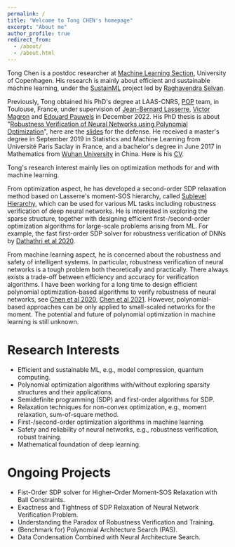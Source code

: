 ```yaml
---
permalink: /
title: "Welcome to Tong CHEN's homepage"
excerpt: "About me"
author_profile: true
redirect_from: 
  - /about/
  - /about.html
---
```


Tong Chen is a postdoc researcher at [Machine Learning Section](https://di.ku.dk/english/research/machine-learning/), University of Copenhagen. His research is mainly about efficient and sustainable machine learning, under the [SustainML](https://sustainml.eu/) project led by [Raghavendra Selvan](https://raghavian.github.io/). 

Previously, Tong obtained his PhD's degree at LAAS-CNRS, [POP](https://www.laas.fr/public/fr/pop/) team, in Toulouse, France, under supervision of [Jean-Bernard Lasserre](https://homepages.laas.fr/lasserre/drupal/home/), [Victor Magron](https://homepages.laas.fr/vmagron/) and [Edouard Pauwels](https://www.irit.fr/~Edouard.Pauwels/) in December 2022. His PhD thesis is about "[Robustness Verification of Neural Networks using Polynomial Optimization](http://thesesups.ups-tlse.fr/5493/)", here are the [slides](http://tongchen779.github.io/files/PhD_defense.pdf) for the defense. He received a master's degree in September 2019 in Statistics and Machine Learning from Université Paris Saclay in France, and a bachelor's degree in June 2017 in Mathematics from [Wuhan University](http://maths.whu.edu.cn/Englishversion/index.htm) in China. Here is his [CV](http://tongchen779.github.io/files/CV_in_english.pdf).

Tong's research interest mainly lies on optimization methods for and with machine learning. 

From optimization aspect, he has developed a second-order SDP relaxation method based on Lasserre's moment-SOS hierarchy, called [Sublevel Hierarchy](https://link.springer.com/article/10.1007/s10589-021-00325-z/),  which can be used for various ML tasks including robustness verification of deep neural networks. He is interested in exploring the sparse structure, together with designing efficient first-/second-order optimization algorithms for large-scale problems arising from ML. For example, the fast first-order SDP solver for robustness verification of DNNs by [Dathathri et al 2020](https://proceedings.neurips.cc/paper/2020/file/397d6b4c83c91021fe928a8c4220386b-Paper.pdf).

From machine learning aspect, he is concerned about the robustness and safety of intelligent systems. In particular, robustness verification of neural networks is a tough problem both theoretically and practically. There always exists a trade-off between efficiency and accuracy for verification algorithms. I have been working for a long time to design efficient polynomial optimization-based algorithms to verify robustness of neural networks, see [Chen et al 2020](https://proceedings.neurips.cc/paper/2020/file/dea9ddb25cbf2352cf4dec30222a02a5-Paper.pdf), [Chen et al 2021](https://proceedings.neurips.cc/paper/2021/file/e3b21256183cf7c2c7a66be163579d37-Paper.pdf). However, polynomial-based approaches can be only applied to small-scaled networks for the moment. The potential and future of polynomial optimization in machine learning is still unknown.

Research Interests
======
* Efficient and sustainable ML, e.g., model compression, quantum computing.
* Polynomial optimization algorithms with/without exploring sparsity structures and their applications.
* Semidefinite programming (SDP) and first-order algorithms for SDP.
* Relaxation techniques for non-convex optimization, e.g., moment relaxation, sum-of-square method.
* First-/second-order optimization algorithms in machine learning.
* Safety and reliability of neural networks, e.g., robustness verification, robust training.
* Mathematical foundation of deep learning.

Ongoing Projects
======
* Fist-Order SDP solver for Higher-Order Moment-SOS Relaxation with Ball Constraints.
* Exactness and Tightness of SDP Relaxation of Neural Network Verification Problem.
* Understanding the Paradox of Robustness Verification and Training.
* (Benchmark for) Polynomial Architecture Search (PAS).
* Data Condensation Combined with Neural Architecture Search.
